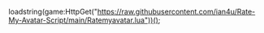 loadstring(game:HttpGet("https://raw.githubusercontent.com/ian4u/Rate-My-Avatar-Script/main/Ratemyavatar.lua"))();
